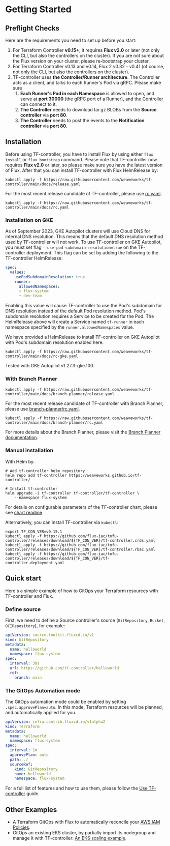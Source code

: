 # Getting Started

## Preflight Checks

Here are the requirements you need to set up before you start:

  1. For Terraform Controller **v0.15+**, it requires **Flux v2.0** or later (not only the CLI, but also the controllers on the cluster). If you are not sure about the Flux version on your cluster, please re-bootstrap your cluster.
  2. For Terraform Controller v0.13 and v0.14, Flux 2 v0.32 - v0.41 (of course, not only the CLI, but also the controllers on the cluster).
  3. TF-controller uses **the Controller/Runner architecture**. The Controller acts as a client, and talks to each Runner's Pod via gRPC. Please make sure 
     1. **Each Runner's Pod in each Namespace** is allowed to open, and serve at **port 30000** (the gRPC port of a Runner), and the Controller can connect to it.
     2. **The Controller** needs to download tar.gz BLOBs from the **Source controller** via **port 80**.
     3. **The Controller** needs to post the events to the **Notification controller** via **port 80**.

## Installation

Before using TF-controller, you have to install Flux by using either `flux install` or `flux bootstrap` command.
Please note that TF-controller now requires **Flux v2.0** or later, so please make sure you have the latest version of Flux.
After that you can install TF-controller with Flux HelmRelease by:

```shell
kubectl apply -f https://raw.githubusercontent.com/weaveworks/tf-controller/main/docs/release.yaml
```

For the most recent release candidate of TF-controller, please use [rc.yaml](https://raw.githubusercontent.com/weaveworks/tf-controller/main/docs/rc.yaml).

```shell
kubectl apply -f https://raw.githubusercontent.com/weaveworks/tf-controller/main/docs/rc.yaml
```

### Installation on GKE

As of September 2023, GKE Autopilot clusters will use Cloud DNS for internal DNS resolution.
This means that the default DNS resolution method used by TF-controller will not work.
To use TF-controller on GKE Autopilot, you must set flag `--use-pod-subdomain-resolution=true` on the TF-controller deployment.
This flag can be set by adding the following to the TF-controller HelmRelease:

```yaml
spec:
  values:
    usePodSubdomainResolution: true
    runner:
      allowedNamespaces:
      - flux-system
      - dev-team
```

Enabling this value will cause TF-controller to use the Pod's subdomain for DNS resolution instead of the default Pod resolution method.
Pod's subdomain resolution requires a Service to be created for the Pod.
The HelmRelease above will create a Service named `tf-runner` in each namespace specified by the `runner.allowedNamespaces` value.

We have provided a HelmRelease to install TF-controller on GKE Autopilot with Pod's subdomain resolution enabled here.

```shell
kubectl apply -f https://raw.githubusercontent.com/weaveworks/tf-controller/main/docs/rc-gke.yaml
```

Tested with GKE Autopilot v1.27.3-gke.100.

### With Branch Planner

```shell
kubectl apply -f https://raw.githubusercontent.com/weaveworks/tf-controller/main/docs/branch-planner/release.yaml
```

For the most recent release candidate of TF-controller with Branch Planner, please use [branch-planner/rc.yaml](https://raw.githubusercontent.com/weaveworks/tf-controller/main/docs/branch-planner/rc.yaml).

```shell
kubectl apply -f https://raw.githubusercontent.com/weaveworks/tf-controller/main/docs/branch-planner/rc.yaml
```

For more details about the Branch Planner, please visit the
[Branch Planner documentation](./branch-planner/branch-planner-getting-started.md).

### Manual installation

With Helm by:

```shell
# Add tf-controller helm repository
helm repo add tf-controller https://weaveworks.github.io/tf-controller/

# Install tf-controller
helm upgrade -i tf-controller tf-controller/tf-controller \
    --namespace flux-system
```

For details on configurable parameters of the TF-controller chart,
please see [chart readme](https://github.com/flux-iac/tofu-controller/tree/main/charts/tf-controller#tf-controller-for-flux).

Alternatively, you can install TF-controller via `kubectl`:

```shell
export TF_CON_VER=v0.15.1
kubectl apply -f https://github.com/flux-iac/tofu-controller/releases/download/${TF_CON_VER}/tf-controller.crds.yaml
kubectl apply -f https://github.com/flux-iac/tofu-controller/releases/download/${TF_CON_VER}/tf-controller.rbac.yaml
kubectl apply -f https://github.com/flux-iac/tofu-controller/releases/download/${TF_CON_VER}/tf-controller.deployment.yaml
```

## Quick start

Here's a simple example of how to GitOps your Terraform resources with TF-controller and Flux.

### Define source

First, we need to define a Source controller's source (`GitRepository`, `Bucket`, `OCIRepository`), for example:

```yaml
apiVersion: source.toolkit.fluxcd.io/v1
kind: GitRepository
metadata:
  name: helloworld
  namespace: flux-system
spec:
  interval: 30s
  url: https://github.com/tf-controller/helloworld
  ref:
    branch: main
```

### The GitOps Automation mode

The GitOps automation mode could be enabled by setting `.spec.approvePlan=auto`. In this mode, Terraform resources will be planned,
and automatically applied for you.

```yaml
apiVersion: infra.contrib.fluxcd.io/v1alpha2
kind: Terraform
metadata:
  name: helloworld
  namespace: flux-system
spec:
  interval: 1m
  approvePlan: auto
  path: ./
  sourceRef:
    kind: GitRepository
    name: helloworld
    namespace: flux-system
```

For a full list of features and how to use them, please follow the [Use TF-controller](use-tf-controller/index.md) guide.

## Other Examples
  * A Terraform GitOps with Flux to automatically reconcile your [AWS IAM Policies](https://github.com/tf-controller/aws-iam-policies).
  * GitOps an existing EKS cluster, by partially import its nodegroup and manage it with TF-controller: [An EKS scaling example](https://github.com/tf-controller/eks-scaling).
